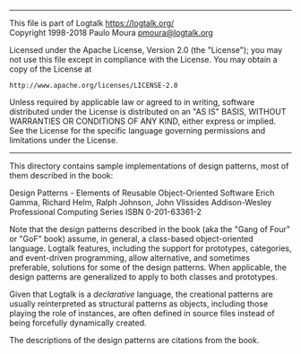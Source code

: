 ________________________________________________________________________

This file is part of Logtalk <https://logtalk.org/>  
Copyright 1998-2018 Paulo Moura <pmoura@logtalk.org>

Licensed under the Apache License, Version 2.0 (the "License");
you may not use this file except in compliance with the License.
You may obtain a copy of the License at

    http://www.apache.org/licenses/LICENSE-2.0

Unless required by applicable law or agreed to in writing, software
distributed under the License is distributed on an "AS IS" BASIS,
WITHOUT WARRANTIES OR CONDITIONS OF ANY KIND, either express or implied.
See the License for the specific language governing permissions and
limitations under the License.
________________________________________________________________________


This directory contains sample implementations of design patterns, most of
them described in the book:

Design Patterns - Elements of Reusable Object-Oriented Software
Erich Gamma, Richard Helm, Ralph Johnson, John Vlissides
Addison-Wesley Professional Computing Series
ISBN 0-201-63361-2

Note that the design patterns described in the book (aka the "Gang of Four"
or "GoF" book) assume, in general, a class-based object-oriented language.
Logtalk features, including the support for prototypes, categories, and
event-driven programming, allow alternative, and sometimes preferable,
solutions for some of the design patterns. When applicable, the design
patterns are generalized to apply to both classes and prototypes.

Given that Logtalk is a *declarative* language, the creational patterns
are usually reinterpreted as structural patterns as objects, including
those playing the role of instances, are often defined in source files
instead of being forcefully dynamically created.

The descriptions of the design patterns are citations from the book.
